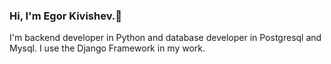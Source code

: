 ### Hi, I'm Egor Kivishev.👋
I'm backend developer in Python and database developer in Postgresql and Mysql. I use the Django Framework in my work.
